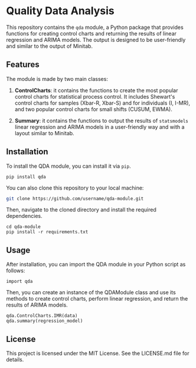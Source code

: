 # Quality Data Analysis

This repository contains the `qda` module, a Python package that provides functions for creating control charts and returning the results of linear regression and ARIMA models. The output is designed to be user-friendly and similar to the output of Minitab.

## Features

The module is made by two main classes: 

1. **ControlCharts**: it contains the functions to create the most popular control charts for statistical process control. It includes Shewart's control charts for samples (Xbar-R, Xbar-S) and for individuals (I, I-MR), and two popular control charts for small shifts (CUSUM, EWMA). 

2. **Summary**: it contains the functions to output the results of `statsmodels` linear regression and ARIMA models in a user-friendly way and with a layout similar to Minitab. 

## Installation

To install the QDA module, you can install it via `pip`.
```
pip install qda
```

You can also clone this repository to your local machine:
```bash
git clone https://github.com/username/qda-module.git
```

Then, navigate to the cloned directory and install the required dependencies.
```
cd qda-module
pip install -r requirements.txt
```

## Usage

After installation, you can import the QDA module in your Python script as follows:
```
import qda
```
Then, you can create an instance of the QDAModule class and use its methods to create control charts, perform linear regression, and return the results of ARIMA models.
```
qda.ControlCharts.IMR(data)
qda.summary(regression_model)
```
## License

This project is licensed under the MIT License. See the LICENSE.md file for details.
